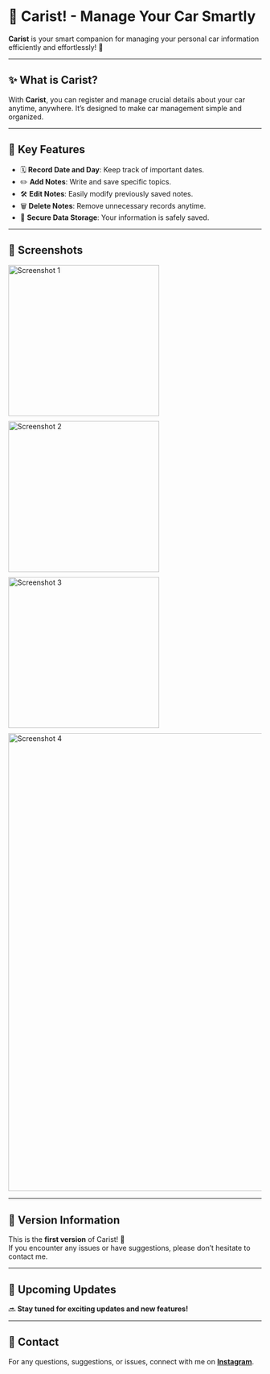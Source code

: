 # 🚗 Carist! - Manage Your Car Smartly

**Carist** is your smart companion for managing your personal car information efficiently and effortlessly! 🌟  

---

## ✨ What is Carist?

With **Carist**, you can register and manage crucial details about your car anytime, anywhere. It’s designed to make car management simple and organized.

---

## 🎉 Key Features

- 🗓️ **Record Date and Day**: Keep track of important dates.
- ✏️ **Add Notes**: Write and save specific topics.
- 🛠️ **Edit Notes**: Easily modify previously saved notes.
- 🗑️ **Delete Notes**: Remove unnecessary records anytime.
- 💾 **Secure Data Storage**: Your information is safely saved.

---

## 📸 Screenshots

<div style="display: flex; gap: 10px; flex-wrap: wrap;">
    <img src="https://github.com/user-attachments/assets/eee2a815-5091-4bbd-b222-60dbfb11bdef" alt="Screenshot 1" width="300"/>
    <img src="https://github.com/user-attachments/assets/1c98788e-e859-4898-85d2-07143b0993e0" alt="Screenshot 2" width="300"/>
    <img src="https://github.com/user-attachments/assets/81f5de4e-867d-40fa-b4b7-78861d257ea7" alt="Screenshot 3" width="300"/>
    <img src="https://github.com/user-attachments/assets/bc7e21b4-5940-4c6b-a3d0-677b15ae5529" alt="Screenshot 4" width="910"/>
</div>

---

## 🚀 Version Information

This is the **first version** of Carist! 🎉  
If you encounter any issues or have suggestions, please don’t hesitate to contact me.

---

## 📆 Upcoming Updates

🔜 **Stay tuned for exciting updates and new features!**

---

## 🤝 Contact

For any questions, suggestions, or issues, connect with me on **[Instagram](https://www.instagram.com/aradazr.dev/profilecard/?igsh=dGhtMm92MXFna2Qx)**.
